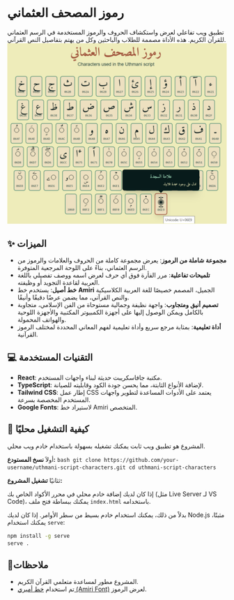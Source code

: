 
# رموز المصحف العثماني

تطبيق ويب تفاعلي لعرض واستكشاف الحروف والرموز المستخدمة في الرسم العثماني للقرآن الكريم. هذه الأداة مصممة للطلاب والباحثين وكل من يهتم بتفاصيل النص القرآني.
![رموز الخط العثماني](https://github.com/engsaleh/uthmani-script-characters/blob/main/mushaf%20characters.png)


## ✨ الميزات

- **مجموعة شاملة من الرموز**: يعرض مجموعة كاملة من الحروف والعلامات والرموز من الرسم العثماني، بناءً على اللوحة المرجعية المتوفرة.
- **تلميحات تفاعلية**: مرر الفأرة فوق أي حرف لعرض اسمه ووصف تفصيلي باللغة العربية لقاعدة التجويد أو وظيفته.
- **خط أصيل**: يستخدم خط **Amiri** الجميل، المصمم خصيصًا للغة العربية الكلاسيكية والنص القرآني، مما يضمن عرضًا دقيقًا وأنيقًا.
- **تصميم أنيق ومتجاوب**: واجهة نظيفة وجمالية مستوحاة من الفن الإسلامي، متجاوبة بالكامل ويمكن الوصول إليها على أجهزة الكمبيوتر المكتبية والأجهزة اللوحية والهواتف المحمولة.
- **أداة تعليمية**: بمثابة مرجع سريع وأداة تعليمية لفهم المعاني المحددة لمختلف الرموز القرآنية.

## 💻 التقنيات المستخدمة

- **React**: مكتبة جافاسكريبت حديثة لبناء واجهات المستخدم.
- **TypeScript**: لإضافة الأنواع الثابتة، مما يحسن جودة الكود وقابليته للصيانة.
- **Tailwind CSS**: إطار عمل CSS يعتمد على الأدوات المساعدة لتطوير واجهات المستخدم المخصصة بسرعة.
- **Google Fonts**: لاستيراد خط Amiri المتخصص.

## 🚀 كيفية التشغيل محليًا

المشروع هو تطبيق ويب ثابت يمكنك تشغيله بسهولة باستخدام خادم ويب محلي.

أولاَ  **نسخ المستودع:**
    ```bash
    git clone https://github.com/your-username/uthmani-script-characters.git
    cd uthmani-script-characters
    ```

ثثانيًا **تشغيل المشروع:**

إذا كان لديك إضافة خادم محلي في محرر الأكواد الخاص بك (مثل Live Server لـ VS Code)، يمكنك ببساطة فتح ملف `index.html` باستخدامه.  

بدلاً من ذلك، يمكنك استخدام خادم بسيط من سطر الأوامر. إذا كان لديك Node.js مثبتًا، يمكنك استخدام `serve`:

```bash
npm install -g serve
serve .
```


## 🙏ملاحظات

- المشروع مطور لمساعدة متعلمي القرآن الكريم.
- تم استخدام [خط أميري (Amiri Font)](https://fonts.google.com/specimen/Amiri) لعرض الرموز.


